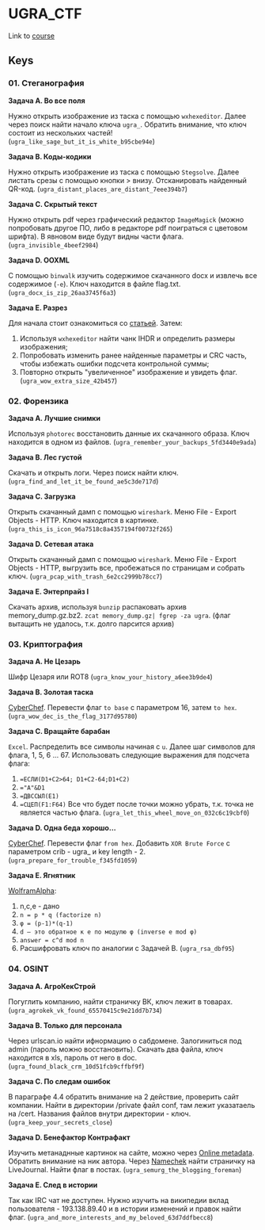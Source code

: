 # **UGRA_CTF**
Link to [course](https://course.ugractf.ru)

## **Keys**

### **01. Стеганография**

**Задача А. Во все поля**

Нужно открыть изображение из таска с помощью `wxhexeditor`. Далее через поиск найти начало ключа `ugra_`. Обратить внимание, что ключ состоит из нескольких частей!
(`ugra_like_sage_but_it_is_white_b95cbe94e`)

**Задача B. Коды-кодики**

Нужно открыть изображение из таска с помощью `Stegsolve`. Далее листать срезы с помощью кнопки > внизу. Отсканировать найденный QR-код.
(`ugra_distant_places_are_distant_7eee394b7`)

**Задача C. Скрытый текст**

Нужно открыть pdf через графический редактор `ImageMagick` (можно попробовать другое ПО, либо в редакторе pdf поиграться с цветовом шрифта). В явновом виде будут видны части флага.
(`ugra_invisible_4beef2984`)

**Задача D. OOXML**

С помощью `binwalk` изучить содержимое скачанного docx и извлечь все содержимое (`-e`). Ключ находится в файле flag.txt.
(`ugra_docx_is_zip_26aa3745f6a3`)

**Задача E. Разрез**

Для начала стоит ознакомиться со [статьей](https://habr.com/ru/articles/130472/). Затем:
1. Используя `wxhexeditor` найти чанк IHDR и определить размеры изображения;
2. Попробовать изменить ранее найденные параметры и CRC часть, чтобы избежать ошибки подсчета контрольной суммы;
3. Повторно открыть "увеличенное" изображение и увидеть флаг.
(`ugra_wow_extra_size_42b457`)

### **02. Форензика**

**Задача А. Лучшие снимки**

Используя `photorec` восстановить данные их скачанного образа. Ключ находится в одном из файлов.
(`ugra_remember_your_backups_5fd3440e9ada`)

**Задача B. Лес густой**

Скачать и открыть логи. Через поиск найти ключ.
(`ugra_find_and_let_it_be_found_ae5c3de717d`)

**Задача C. Загрузка**

Открыть скачанный дамп с помощью `wireshark`. Меню File - Export Objects - HTTP. Ключ находится в картинке.
(`ugra_this_is_icon_96a7518c8a4357194f00732f265`)

**Задача D. Сетевая атака**

Открыть скачанный дамп с помощью `wireshark`. Меню File - Export Objects - HTTP, выгрузить все, пробежаться по страницам и собрать ключ.
(`ugra_pcap_with_trash_6e2cc2999b78cc7`)

**Задача E. Энтерпрайз I**

Скачать архив, используя `bunzip` распаковать архив memory_dump.gz.bz2. `zcat memory_dump.gz| fgrep -za ugra`.
(флаг вытащить не удалось, т.к. долго парсится архив)

### **03. Криптография**

**Задача А. Не Цезарь** 

Шифр Цезаря или ROT8
(`ugra_know_your_history_a6ee3b9de4`)

**Задача B. Золотая таска**

[CyberChef](https://gchq.github.io/CyberChef/). Перевести флаг `to base` с параметром 16, затем `to hex`.
(`ugra_wow_dec_is_the_flag_3177d95780`)

**Задача C. Вращайте барабан** 

`Excel`. Распределить все символы начиная с `u`. Далее шаг символов для флага, 1, 5, 6 ... 67.
Использовать следующие выражения для подсчета флага:
1. `=ЕСЛИ(D1+C2>64; D1+C2-64;D1+C2)`
2. `="A"&D1`
3. `=ДВССЫЛ(E1)`
4. `=СЦЕП(F1:F64)`
Все что будет после точки можно убрать, т.к. точка не является частью флага.
(`ugra_let_this_wheel_move_on_032c6c19cbf0`)

**Задача D. Одна беда хорошо…**

[CyberChef](https://gchq.github.io/CyberChef/). Перевести флаг `from hex`. Добавить `XOR Brute Force` с параметром crib - ugra_ и key length - 2.
(`ugra_prepare_for_trouble_f345fd1059`)

**Задача E. Ягнятник**

[WolframAlpha](https://www.wolframalpha.com/):
1. n,c,e - дано
2. `n = p * q (factorize n)`
3. `φ = (p-1)*(q-1)`
4. `d — это обратное к e по модулю φ (inverse e mod φ)`
5. `answer = c^d mod n`
6. Расшифровать ключ по аналогии с Задачей B.
(`ugra_rsa_dbf95`)


### **04. OSINT**

**Задача А. АгроКекСтрой**

Погуглить компанию, найти страничку ВК, ключ лежит в товарах.
(`ugra_agrokek_vk_found_65570415c9e21dd7b734`)

**Задача B. Только для персонала**

Через urlscan.io найти ифнормацию о сабдомене. Залогиниться под admin (пароль можно восстановить). Скачать два файла, ключ находится в xls, пароль от него в doc.
(`ugra_found_black_crm_10d51fcb9cffbf9f`)

**Задача C. По следам ошибок**

В параграфе 4.4 обратить внимание на 2 действие, проверить сайт компании. Найти в директории /private файл conf, там лежит указатаель на /cert. Названия файлов внутри директории - ключ.
(`ugra_keep_your_secrets_close`)

**Задача D. Бенефактор Контрафакт**

Изучить метанаднные картинок на сайте, можно через [Online metadata](https://online-metadata.com/). Обратить внимание на ник автора. Через [Namechek](https://namechk.com/) найти страничку на LiveJournal. Найти флаг в постах.
(`ugra_semurg_the_blogging_foreman`)

**Задача E. След в истории**

Так как IRC чат не доступен. Нужно изучить на википедии вклад пользователя - 193.138.89.40 и в истории изменений и правок найти флаг.
(`ugra_and_more_interests_and_my_beloved_63d7ddfbecc8`)
